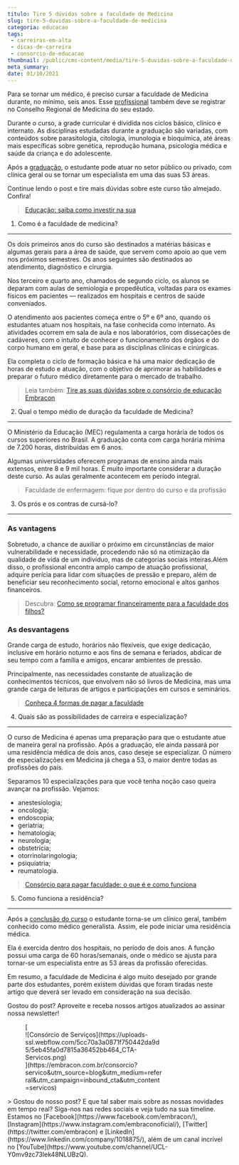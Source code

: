 ```yaml
---
titulo: Tire 5 dúvidas sobre a faculdade de Medicina
slug: tire-5-duvidas-sobre-a-faculdade-de-medicina
categoria: educacao
tags:
 - carreiras-em-alta
 - dicas-de-carreira
 - consorcio-de-educacao
thumbnail: /public/cms-content/media/tire-5-duvidas-sobre-a-faculdade-de-medicina.jpeg
meta_summary: 
date: 01/10/2021
---
```

Para se tornar um médico, é preciso cursar a faculdade de Medicina durante, no mínimo, seis anos. Esse [profissional](https://www.embracon.com.br/blog/entenda-qual-e-a-importancia-da-faculdade-para-o-curriculo) também deve se registrar no Conselho Regional de Medicina do seu estado.

Durante o curso, a grade curricular é dividida nos ciclos básico, clínico e internato. As disciplinas estudadas durante a graduação são variadas, com conteúdos sobre parasitologia, citologia, imunologia e bioquímica, até áreas mais específicas sobre genética, reprodução humana, psicologia médica e saúde da criança e do adolescente.

Após a [graduação](https://www.embracon.com.br/blog/confira-5-beneficios-de-fazer-um-consorcio-para-pos-graduacao), o estudante pode atuar no setor público ou privado, com clínica geral ou se tornar um especialista em uma das suas 53 áreas.

Continue lendo o post e tire mais dúvidas sobre este curso tão almejado. Confira!

> [Educação: saiba como investir na sua](https://www.embracon.com.br/blog/educacao-saiba-como-investir-na-sua)

1. Como é a faculdade de medicina?
----------------------------------

Os dois primeiros anos do curso são destinados a matérias básicas e algumas gerais para a área de saúde, que servem como apoio ao que vem nos próximos semestres. Os anos seguintes são destinados ao atendimento, diagnóstico e cirurgia.

Nos terceiro e quarto ano, chamados de segundo ciclo, os alunos se deparam com aulas de semiologia e propedêutica, voltadas para os exames físicos em pacientes — realizados em hospitais e centros de saúde conveniados.

O atendimento aos pacientes começa entre o 5º e 6º ano, quando os estudantes atuam nos hospitais, na fase conhecida como internato. As atividades ocorrem em sala de aula e nos laboratórios, com dissecações de cadáveres, com o intuito de conhecer o funcionamento dos órgãos e do corpo humano em geral, e base para as disciplinas clínicas e cirúrgicas.

Ela completa o ciclo de formação básica e há uma maior dedicação de horas de estudo e atuação, com o objetivo de aprimorar as habilidades e preparar o futuro médico diretamente para o mercado de trabalho.

> Leia também: [Tire as suas dúvidas sobre o consórcio de educação Embracon](https://www.embracon.com.br/blog/tire-as-suas-duvidas-sobre-o-consorcio-de-educacao-embracon)

2. Qual o tempo médio de duração da faculdade de Medicina?
----------------------------------------------------------

O Ministério da Educação (MEC) regulamenta a carga horária de todos os cursos superiores no Brasil. A graduação conta com carga horária mínima de 7.200 horas, distribuídas em 6 anos.

Algumas universidades oferecem programas de ensino ainda mais extensos, entre 8 e 9 mil horas. É muito importante considerar a duração deste curso. As aulas geralmente acontecem em período integral.

> Faculdade de enfermagem: fique por dentro do curso e da profissão

3. Os prós e os contras de cursá-lo?
------------------------------------

### As vantagens

Sobretudo, a chance de auxiliar o próximo em circunstâncias de maior vulnerabilidade e necessidade, procedendo não só na otimização da qualidade de vida de um indivíduo, mas de categorias sociais inteiras.Além disso, o profissional encontra amplo campo de atuação profissional, adquire perícia para lidar com situações de pressão e preparo, além de beneficiar seu reconhecimento social, retorno emocional e altos ganhos financeiros.

> Descubra: [Como se programar financeiramente para a faculdade dos filhos?](https://www.embracon.com.br/blog/como-se-programar-financeiramente-para-a-faculdade-dos-filhos)

### As desvantagens

Grande carga de estudo, horários não flexíveis, que exige dedicação, inclusive em horário noturno e aos fins de semana e feriados, abdicar de seu tempo com a família e amigos, encarar ambientes de pressão.

Principalmente, nas necessidades constante de atualização de conhecimentos técnicos, que envolvem não só livros de Medicina, mas uma grande carga de leituras de artigos e participações em cursos e seminários.

> [Conheça 4 formas de pagar a faculdade](https://www.embracon.com.br/blog/conheca-4-formas-de-pagar-a-faculdade)

4. Quais são as possibilidades de carreira e especialização?
------------------------------------------------------------

O curso de Medicina é apenas uma preparação para que o estudante atue de maneira geral na profissão. Após a graduação, ele ainda passará por uma residência médica de dois anos, caso deseje se especializar. O número de especializações em Medicina já chega a 53, o maior dentre todas as profissões do país.

Separamos 10 especializações para que você tenha noção caso queira avançar na profissão. Vejamos:

- anestesiologia;
- oncologia;
- endoscopia;
- geriatria;
- hematologia;
- neurologia;
- obstetrícia;
- otorrinolaringologia;
- psiquiatria;
- reumatologia.

> [Consórcio para pagar faculdade: o que é e como funciona](https://www.embracon.com.br/blog/consorcio-embracon-para-pagar-faculdade)

5. Como funciona a residência?
------------------------------

Após a [conclusão do curso](https://www.embracon.com.br/blog/segunda-graduacao-ou-pos-graduacao-qual-e-a-melhor-opcao) o estudante torna-se um clínico geral, também conhecido como médico generalista. Assim, ele pode iniciar uma residência médica.

Ela é exercida dentro dos hospitais, no período de dois anos. A função possui uma carga de 60 horas/semanais, onde o médico se ajusta para tornar-se um especialista entre as 53 áreas da profissão oferecidas.

Em resumo, a faculdade de Medicina é algo muito desejado por grande parte dos estudantes, porém existem dúvidas que foram tiradas neste artigo que deverá ser levado em consideração na sua decisão.

Gostou do post? Aproveite e receba nossos artigos atualizados ao assinar nossa newsletter!

<figure class="w-richtext-figure-type-image w-richtext-align-center" style="max-width:310px">[<div>![Consórcio de Serviços](https://uploads-ssl.webflow.com/5cc70a3a0871f750442da9d5/5eb45fa0d7815a36452bb464_CTA-Servicos.png)</div>](https://embracon.com.br/consorcio?servico&utm_source=blog&utm_medium=referral&utm_campaign=inbound_cta&utm_content=servicos)</figure>> Gostou do nosso post? E que tal saber mais sobre as nossas novidades em tempo real? Siga-nos nas redes sociais e veja tudo na sua timeline. Estamos no [Facebook](https://www.facebook.com/embracon/), [Instagram](https://www.instagram.com/embraconoficial/), [Twitter](https://twitter.com/embracon) e [LinkedIn](https://www.linkedin.com/company/1018875/), além de um canal incrível no [YouTube](https://www.youtube.com/channel/UCL-Y0mv9zc73Iek48NLUBzQ).
